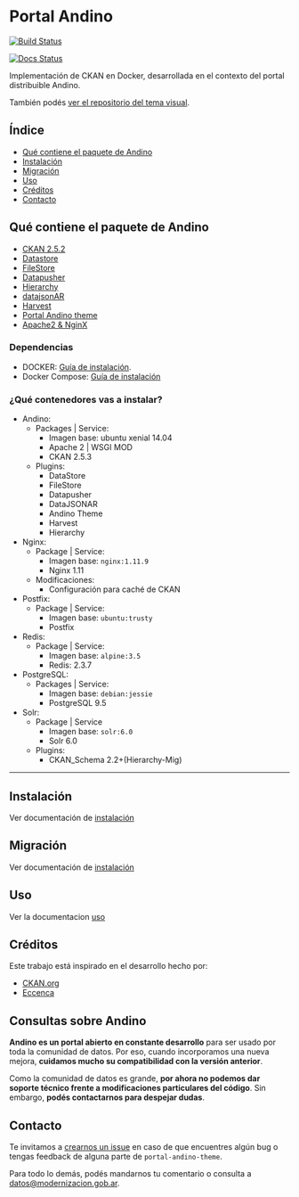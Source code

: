 # Portal Andino

[![Build Status](https://travis-ci.org/datosgobar/portal-andino.svg?branch=master)](https://travis-ci.org/datosgobar/portal-andino)

[![Docs Status](https://readthedocs.org/projects/portal-andino/badge/?version=master)](http://portal-andino.readthedocs.io/es/master/)

Implementación de CKAN en Docker, desarrollada en el contexto del portal distribuible Andino.

También podés [ver el repositorio del tema visual](https://github.com/datosgobar/portal-andino-theme).

## Índice

+ [Qué contiene el paquete de Andino](#qué-contiene-el-paquete-de-andino)
+ [Instalación](#instalación)
+ [Migración](#migración)
+ [Uso](#uso)
+ [Créditos](#créditos)
+ [Contacto](#contacto)

## Qué contiene el paquete de Andino

+ [CKAN 2.5.2](http://docs.ckan.org/en/ckan-2.5.2/)
+ [Datastore](http://docs.ckan.org/en/latest/maintaining/datastore.html)
+ [FileStore](http://docs.ckan.org/en/latest/maintaining/filestore.html)
+ [Datapusher](https://github.com/ckan/datapusher)
+ [Hierarchy](https://github.com/datagovuk/ckanext-hierarchy)
+ [datajsonAR](https://github.com/datosgobar/ckanext-datajsonAR)
+ [Harvest](https://github.com/ckan/ckanext-harvest)
+ [Portal Andino theme](https://github.com/datosgobar/portal-andino-theme)
+ [Apache2 & NginX](http://docs.ckan.org/en/ckan-2.5.2/maintaining/installing/deployment.html#install-apache-modwsgi-modrpaf)


### Dependencias

+ DOCKER: [Guía de instalación](https://docs.docker.com/engine/installation).
+ Docker Compose: [Guía de instalación](https://docs.docker.com/compose/install/)

### ¿Qué contenedores vas a instalar?

+ Andino:
  + Packages | Service:
    + Imagen base: ubuntu xenial 14.04
    + Apache 2 | WSGI MOD
    + CKAN 2.5.3
  + Plugins:
    + DataStore
    + FileStore
    + Datapusher
    + DataJSONAR
    + Andino Theme
    + Harvest
    + Hierarchy
+ Nginx:
  + Package | Service:
    + Imagen base: `nginx:1.11.9`
    + Nginx 1.11
  + Modificaciones:
    + Configuración para caché de CKAN
+ Postfix:
  + Package | Service:
    + Imagen base: `ubuntu:trusty`
    + Postfix
+ Redis:
  + Package | Service:
    + Imagen base: `alpine:3.5`
    + Redis: 2.3.7
+ PostgreSQL:
  + Packages | Service:
    + Imagen base: `debian:jessie`
    + PostgreSQL 9.5
+ Solr:
  + Package | Service
    + Imagen base: `solr:6.0`
    + Solr 6.0
  + Plugins:
    + CKAN_Schema 2.2+(Hierarchy-Mig)

---

## Instalación

Ver documentación de [instalación](http://portal-andino.readthedocs.io/es/master/setup/install/)

## Migración

Ver documentación de [instalación](http://portal-andino.readthedocs.io/es/master/setup/migration/)

## Uso

Ver la documentacion [uso](http://portal-andino.readthedocs.io/es/master/setup/usage/)


## Créditos

Este trabajo está inspirado en el desarrollo hecho por:

+ [CKAN.org](https://github.com/ckan/ckan/)
+ [Eccenca](https://github.com/eccenca/ckan-docker)

## Consultas sobre Andino

**Andino es un portal abierto en constante desarrollo** para ser usado por toda la comunidad de datos. Por eso, cuando incorporamos una nueva mejora, **cuidamos mucho su compatibilidad con la versión anterior**.

Como la comunidad de datos es grande, **por ahora no podemos dar soporte técnico frente a modificaciones particulares del código**. Sin embargo, **podés contactarnos para despejar dudas**. 

## Contacto

Te invitamos a [crearnos un issue](https://github.com/datosgobar/portal-andino-theme/issues/new?title=Encontre%20un%20bug%20en%20nombre-del-repo) en caso de que encuentres algún bug o tengas feedback de alguna parte de `portal-andino-theme`.

Para todo lo demás, podés mandarnos tu comentario o consulta a [datos@modernizacion.gob.ar](mailto:datos@modernizacion.gob.ar).

